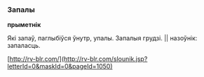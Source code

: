 ### Запалы
**прыметнік**

Які запаў, паглыбіўся ўнутр, упалы. Запалыя грудзі. || назоўнік: запаласць.

<a rel="author">[http://rv-blr.com/](http://rv-blr.com/slounik.jsp?letterId=0&maskId=0&pageId=1050)</a>
